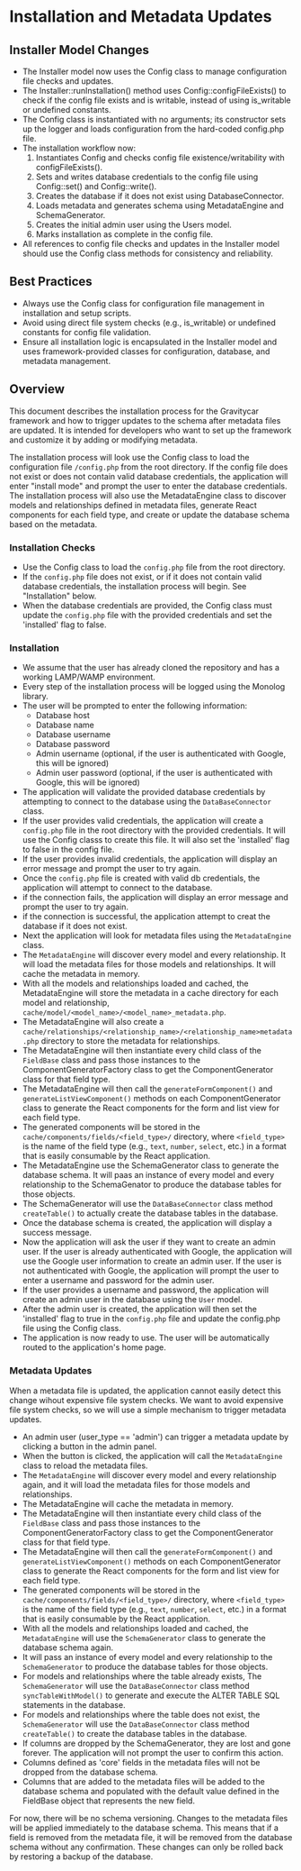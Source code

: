# Installation and Metadata Updates

## Installer Model Changes

- The Installer model now uses the Config class to manage configuration file checks and updates.
- The Installer::runInstallation() method uses Config::configFileExists() to check if the config file exists and is writable, instead of using is_writable or undefined constants.
- The Config class is instantiated with no arguments; its constructor sets up the logger and loads configuration from the hard-coded config.php file.
- The installation workflow now:
  1. Instantiates Config and checks config file existence/writability with configFileExists().
  2. Sets and writes database credentials to the config file using Config::set() and Config::write().
  3. Creates the database if it does not exist using DatabaseConnector.
  4. Loads metadata and generates schema using MetadataEngine and SchemaGenerator.
  5. Creates the initial admin user using the Users model.
  6. Marks installation as complete in the config file.
- All references to config file checks and updates in the Installer model should use the Config class methods for consistency and reliability.

## Best Practices
- Always use the Config class for configuration file management in installation and setup scripts.
- Avoid using direct file system checks (e.g., is_writable) or undefined constants for config file validation.
- Ensure all installation logic is encapsulated in the Installer model and uses framework-provided classes for configuration, database, and metadata management.

## Overview
This document describes the installation process for the Gravitycar framework and 
how to trigger updates to the schema after metadata files are updated. It is intended 
for developers who want to set up the framework and customize it by adding or modifying metadata.

The installation process will look use the Config class to load the configuration file `/config.php` from the root directory. 
If the config file does not exist or does not contain valid database credentials, the application will enter "install mode" and prompt the user to enter the database credentials. The installation process will also use the MetadataEngine class to discover models and relationships defined in metadata files, generate React components for each field type, and create or update the database schema based on the metadata.

### Installation Checks
- Use the Config class to load the `config.php` file from the root directory.
- If the `config.php` file does not exist, or if it does not contain valid database credentials, the installation process will begin. See "Installation" below.
- When the database credentials are provided, the Config class must update the `config.php` file with the provided credentials and set the 'installed' flag to false.

### Installation
- We assume that the user has already cloned the repository and has a working LAMP/WAMP environment.
- Every step of the installation process will be logged using the Monolog library.
- The user will be prompted to enter the following information:
  - Database host
  - Database name
  - Database username
  - Database password
  - Admin username (optional, if the user is authenticated with Google, this will be ignored)
  - Admin user password (optional, if the user is authenticated with Google, this will be ignored)
- The application will validate the provided database credentials by attempting to connect to the database using the `DataBaseConnector` class.
- If the user provides valid credentials, the application will create a `config.php` file in the root directory with the provided credentials. It will use the Config classs to create this file. It will also set the 'installed' flag to false in the config file.
- If the user provides invalid credentials, the application will display an error message and prompt the user to try again.
- Once the `config.php` file is created with valid db credentials, the application will attempt to connect to the database.
- if the connection fails, the application will display an error message and prompt the user to try again.
- if the connection is successful, the application attempt to creat the database if it does not exist.
- Next the application will look for metadata files using the `MetadataEngine` class.
- The `MetadataEngine` will discover every model and every relationship. It will load the metadata files for those models and relationships. It will cache the metadata in memory.
- With all the models and relationships loaded and cached, the MetadataEngine will store the metadata in a cache directory for each model and relationship, `cache/model/<model_name>/<model_name>_metadata.php`.
- The MetadataEngine will also create a `cache/relationships/<relationship_name>/<relationship_name>metadata.php` directory to store the metadata for relationships.
- The MetadataEngine will then instantiate every child class of the `FieldBase` class and pass those instances to the ComponentGeneratorFactory class to get the ComponentGenerator class for that field type. 
- The MetadataEngine will then call the `generateFormComponent()` and `generateListViewComponent()` methods on each ComponentGenerator class to generate the React components for the form and list view for each field type.
- The generated components will be stored in the `cache/components/fields/<field_type>/` directory, where `<field_type>` is the name of the field type (e.g., `text`, `number`, `select`, etc.) in a format that is easily consumable by the React application.
- The MetadataEngine use the SchemaGenerator class to generate the database schema. It will paas an instance of every model and every relationship to the SchemaGenator to produce the database tables for those objects.
- The SchemaGenerator will use the `DataBaseConnector` class method `createTable()` to actually create the database tables in the database.
- Once the database schema is created, the application will display a success message. 
- Now the application will ask the user if they want to create an admin user. If the user is already authenticated with Google, the application will use the Google user information to create an admin user. If the user is not authenticated with Google, the application will prompt the user to enter a username and password for the admin user.
- If the user provides a username and password, the application will create an admin user in the database using the `User` model.
- After the admin user is created, the application will then set the 'installed' flag to true in the `config.php` file and update the config.php file using the Config class.
- The application is now ready to use. The user will be automatically routed to the application's home page.

### Metadata Updates
When a metadata file is updated, the application cannot easily detect this change wihout expensive file system checks. We want to avoid expensive file system checks, so we will use a simple mechanism to trigger metadata updates.
- An admin user (user_type == 'admin') can trigger a metadata update by clicking a button in the admin panel.
- When the button is clicked, the application will call the `MetadataEngine` class to reload the metadata files.
- The `MetadataEngine` will discover every model and every relationship again, and it will load the metadata files for those models and relationships.
- The MetadataEngine will cache the metadata in memory.
- The MetadataEngine will then instantiate every child class of the `FieldBase` class and pass those instances to the ComponentGeneratorFactory class to get the ComponentGenerator class for that field type.
- The MetadataEngine will then call the `generateFormComponent()` and `generateListViewComponent()` methods on each ComponentGenerator class to generate the React components for the form and list view for each field type.
- The generated components will be stored in the `cache/components/fields/<field_type>/` directory, where `<field_type>` is the name of the field type (e.g., `text`, `number`, `select`, etc.) in a format that is easily consumable by the React application.
- With all the models and relationships loaded and cached, the `MetadataEngine` will use the `SchemaGenerator` class to generate the database schema again.
- It will pass an instance of every model and every relationship to the `SchemaGenerator` to produce the database tables for those objects.
- For models and relationships where the table already exists, The `SchemaGenerator` will use the `DataBaseConnector` class method `syncTableWithModel()` to generate and execute the ALTER TABLE SQL statements in the database.
- For models and relationships where the table does not exist, the `SchemaGenerator` will use the `DataBaseConnector` class method `createTable()` to create the database tables in the database.
- If columns are dropped by the SchemaGenerator, they are lost and gone forever. The application will not prompt the user to confirm this action.
- Columns defined as 'core' fields in the metadata files will not be dropped from the database schema.
- Columns that are added to the metadata files will be added to the database schema and populated with the default value defined in the FieldBase object that represents the new field.

For now, there will be no schema versioning. Changes to the metadata files will be applied immediately to the database schema. This means that if a field is removed from the metadata file, it will be removed from the database schema without any confirmation. These changes can only be rolled back by restoring a backup of the database.